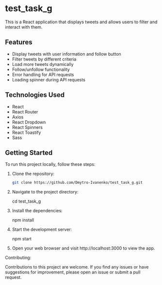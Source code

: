 # test_task_g

This is a React application that displays tweets and allows users to filter and interact with them.

## Features

-   Display tweets with user information and follow button
-   Filter tweets by different criteria
-   Load more tweets dynamically
-   Follow/unfollow functionality
-   Error handling for API requests
-   Loading spinner during API requests

## Technologies Used

-   React
-   React Router
-   Axios
-   React Dropdown
-   React Spinners
-   React Toastify
-   Sass

## Getting Started

To run this project locally, follow these steps:

1. Clone the repository:

    ```bash
    git clone https://github.com/Dmytro-Ivanenko/test_task_g.git

    ```

2. Navigate to the project directory:

    cd test_task_g

3. Install the dependencies:

    npm install

4. Start the development server:

    npm start

5. Open your web browser and visit http://localhost:3000 to view the app.

Contributing:

Contributions to this project are welcome. If you find any issues or have suggestions for improvement, please open an
issue or submit a pull request.

